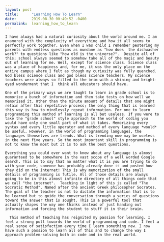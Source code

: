 ```yaml
---
layout: post
title:      "Learning How To Learn"
date:       2019-08-30 00:49:52 -0400
permalink:  learning_how_to_learn
---
```




    I have always had a natural curiosity about the world around me. I am enamored with the complexity of everything and how it all seems to perfectly work together. Even when I was child I remember pestering my parents with endless questions as mundane as "how does  the dishwasher work?" to questions like "how old is the universe?".  Despite all of this; school always seemed to somehow take all of the magic and beauty out of learning for me. Well, except for science class. Science class was a place of happiness and, for me, it was the only place on the entire campus where I felt as though my curiosity was fully quenched. God bless science class and god bless science teachers. My science teachers were always so filled to the brim with a shining and bright-eyed wonderment that I  think all educators should have. 
		
	One of the primary ways we are taught to learn in grade school is to memorize a bunch of information and then take tests on how well we memorized it. Other than the minute amount of details that one might retain after this repetitive process; the only thing that is learned this way is how to mindlessly repeat information. For one to learn programming this method of learning is all but useless. If you were to take the "grade school" style approach to the world of coding you would have only one small part of what it takes. Memorizing every syntax and every little operator and method of every language *would* be useful. However, in the world of programming languages, the languages themselves are trends. What is trending now may be useless in the next five years. So the most important skill in programming is not to know the most but it is to ask the best questions. 

	Everything you could ever want to know about any language is almost guaranteed to be somewhere in the vast scope of a well worded Google search. This is to say that no matter what it is you are trying to do with your code, someone has probably already done it and posted how they did on the internet! This is why memorization of the small details of programming is futile. All of those details are always going to be in this almost infinite directory of all things code that we call "the internet".  Teaching in light of this is called "The Socratic Method". Named after the ancient Greek philosopher Socrates. The goal of the teacher is not to dictate the information that is to be learned but to guide the conversation through a series of questions toward the answer that is sought. This is a powerful tool that actually shapes the way one thinks instead of just handing out information and forcing the student to stuff it in their brain.
	
	  This method of teaching has reignited my passion for learning. I feel a strong pull towards the world of programming and code. I feel a real sense of satisfaction every time I learn something new. I now have such a passion to learn all of this and to change the way I approach problem-solving both in code and in the real world.
